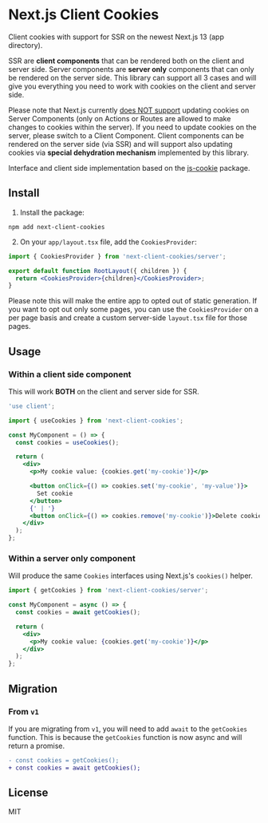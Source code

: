 # Next.js Client Cookies

Client cookies with support for SSR on the newest Next.js 13 (app directory).

SSR are **client components** that can be rendered both on the client and server side. Server components are **server only** components that can only be rendered on the server side. This library can support all 3 cases and will give you everything you need to work with cookies on the client and server side.

Please note that Next.js currently [does NOT support](https://nextjs.org/docs/app/api-reference/functions/cookies) updating cookies on Server Components (only on Actions or Routes are allowed to make changes to cookies within the server). If you need to update cookies on the server, please switch to a Client Component. Client components can be rendered on the server side (via SSR) and will support also updating cookies via **special dehydration mechanism** implemented by this library.

Interface and client side implementation based on the [js-cookie](https://www.npmjs.com/package/js-cookie) package.

## Install

1. Install the package:

```
npm add next-client-cookies
```

2. On your `app/layout.tsx` file, add the `CookiesProvider`:

```jsx
import { CookiesProvider } from 'next-client-cookies/server';

export default function RootLayout({ children }) {
  return <CookiesProvider>{children}</CookiesProvider>;
}
```

Please note this will make the entire app to opted out of static generation. If you want to opt out only some pages, you can use the `CookiesProvider` on a per page basis and create a custom server-side `layout.tsx` file for those pages.

## Usage

### Within a client side component

This will work **BOTH** on the client and server side for SSR.

```jsx
'use client';

import { useCookies } from 'next-client-cookies';

const MyComponent = () => {
  const cookies = useCookies();

  return (
    <div>
      <p>My cookie value: {cookies.get('my-cookie')}</p>

      <button onClick={() => cookies.set('my-cookie', 'my-value')}>
        Set cookie
      </button>
      {' | '}
      <button onClick={() => cookies.remove('my-cookie')}>Delete cookie</button>
    </div>
  );
};
```

### Within a server only component

Will produce the same `Cookies` interfaces using Next.js's `cookies()` helper.

```jsx
import { getCookies } from 'next-client-cookies/server';

const MyComponent = async () => {
  const cookies = await getCookies();

  return (
    <div>
      <p>My cookie value: {cookies.get('my-cookie')}</p>
    </div>
  );
};
```

## Migration

### From `v1`

If you are migrating from `v1`, you will need to add `await` to the `getCookies` function. This is because the `getCookies` function is now async and will return a promise.

```diff
- const cookies = getCookies();
+ const cookies = await getCookies();
```

## License

MIT
